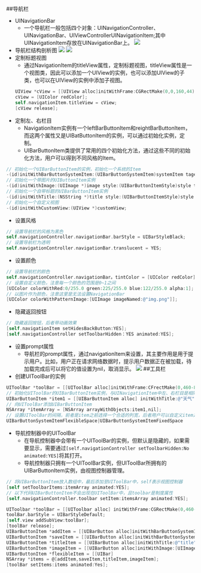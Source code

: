##导航栏
- UINavigationBar
    + 一个导航栏一般包括四个对象：UINavigationController、UINavigationBar、UIViewControllerUINavigationItem;其中UINavigationItem存放在UINavigationBar上。
![](https://github.com/zt1991616/blog/raw/master/Image/14022007.png)
- 导航栏结构剖析图
![](https://github.com/zt1991616/blog/raw/master/Image/14022008.png)
![](https://github.com/zt1991616/blog/raw/master/Image/14022009.png)
- 定制标题视图
    + 通过NavigationItem的titleView属性，定制标题视图，titleView属性是一个视图类，因此可以添加一个UIView的实例，也可以添加UIView的子类，也可以在UIView的实例中添加子视图。
    ```Objective-C
    UIView *cView = [[UIView alloc]initWithFrame:CGRectMake(0,0,160,44)];
    cView = [UIColor redColor];
    self.navigationItem.titleView = cView;
    [cView release];
    ```
- 定制左、右栏目
    + NavigationItem实例有一个leftBarButtonItem和reightBarButtonItem，而这两个属性又是UIBatButtonItem的实例，可以通过初始化实例，定制。
    + UIBarButtonItem类提供了常用的四个初始化方法，通过这些不同的初始化方法，用户可以得到不同风格的Item。
```Objective-C
// 初始化一个UIBarButtonItem的实例，初始化一个系统的Item
-(id)initWithBarButtonSystemItem:(UIBarButtonSystemItem)systemItem taget:(id)target action:(SEL)action;
// 初始化一个带图片的UIButtonItem实例
-(id)initWithImage:(UIImage *)image style:(UIBarButtonItemStyle)style target:(id)target action:(SEL)action;
// 初始化一个自带标题的UIBarButtonItem实例
-(id)initWithTitle:(NSString *)title style:(UIBarButtonItemStyle)style target:(id)target action:(SEL)action;
// 初始化一个自定义视图
-(id)initWithCustomView:(UIView *)customView;
```
- 设置风格
```Objective-C
// 设置导航栏的风格为黑色
self.navigationController.navigationBar.barStyle = UIBarStyleBlack;
// 设置导航栏为透明
self.navigationController.navigationBar.translucent = YES;
```
- 设置颜色
```Objective-C
// 设置导航栏的颜色
self.navigationController.navigationBar。tintColor = [UIColor redColor];
// 设置自定义颜色，注意每一个颜色的范围是0~1之间
[UIColor colorWithRed:0/255.0 green:225/255.0 blue:122/255.0 alpha:1];
// 以图片作为颜色，注意这里是无法设置NavigationBar
[UIColor colorWithPatternImage:[UIImage imageNamed:@"img.png"]];
```
- 隐藏返回按钮
```Objective-C
// 隐藏返回按钮，后者带动画效果
[self.navigationItem setHidesBackButton:YES];
[self.navigationController setToolbarHidden：YES animated:YES];
```
- 设置prompt属性
    + 导航栏的prompt属性，通过navigationItem来设置，其主要作用是用于提示用户。比如，用户正在请求网络数据时，提示用户数据正在被加载，待加载完成后可以将它的值设置为nil，取消显示。
![](https://github.com/zt1991616/blog/raw/master/Image/prompt.png)
##工具栏
- 创建UIToolBar的实例
```Objective-C
UIToolBar *toolBar = [[UIToolBar alloc]initWithFrame:CFrectMake(0,460-88,320,44)];
// 初始化UIToolBar的UIBarButtonItem实例，与UINavigationItem中左、右栏目是相同的
UIBarButtonItem *item1 = [[UIBarButtonItem alloc] initWithTitle:@"天气" style:UIBarButtonItemStyleBordered target:self action:nil];
// 向UIToolBar添加UIBarButtonItem
NSArray *itemArray = [NSArray arrayWithObjects:item1,nil];
// 设置UIToolBar的间隔，前者是item之前选择一个合适的列宽，后者用户可以自定义item之间的列宽，需要通过UIBar实例中的width属性来设置。
UIBarButtonSystemItemFlexibleSpace|UIBarButtonSystemItemFixedSpace
```
- 导航控制器中的UIToolBar
    + 在导航控制器中会带有一个UIToolBar的实例，但默认是隐藏的，如果需要显示，需要通过`[self.navigationController setToolbarHidden:No animated:YES]`将其打开。
    + 导航控制器只拥有一个UIToolBar实例，但UIToolBar所拥有的UIBarButtonItem实例，由视图控制器管理。
```Objective-C
// 将UIBarButtonItem放入数组中，最后添加至UIToolBar中，self表示视图控制器
[self setToolbarItems:itemArray animated:YES];
// 以下代码UIBarButtonItem不会出现在UIToolBar中，且toolbar是制度属性
[self.navigationController.toolbar setItem:itemsArray animated:YES];
```
```Objective-C
UIToolbar *toolBar = [[UIToolbar alloc] initWithFrame:CGRectMake(0,460-44-44,320,44)];
toolBar.barStyle = UIBarStyleDefault;
[self.view addSubView:toolBar];
[toolBar release];
UIBarButtonItem *addItem = [[UIBarButton alloc]initWithBarButtonSystemItem:UIBarButtonSystemItemAdd target:self action:nil];
UIBarButtonItem *saveItem = [[UIBarButton alloc]initWithBarButtonSystemItem:UIBarButtonSystemItemSave target:self action:nil];
UIBarButtonItem *titleItem = [[UIBarButton alloc]initWithTitle:@"title" style:UIBarButtonItemStylePlain target:self action:nil];
UIBarButtonItem *imageItem = [[UIBarButton alloc]initWithImage:[UIImage imageNamed:@"1"] style:UIBarButtonItemStylePlain target:self action:nil];
UIBarButtonItem *flexibleItem = [[UIBar]
NSArray *items = @[addItem,saveItem,titleItem,imageItem];
[toolBar setItems:items animated:Yes];
```